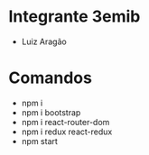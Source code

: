 # Integrante 3emib
- Luiz Aragão

# Comandos
- npm i
- npm i bootstrap
- npm i react-router-dom
- npm i redux react-redux
- npm start

